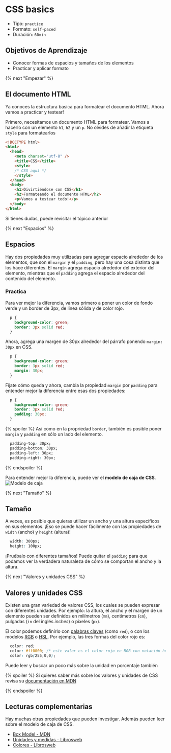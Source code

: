 # CSS basics

- Tipo: `practice`
- Formato: `self-paced`
- Duración: `60min`

## Objetivos de Aprendizaje

- Conocer formas de espacios y tamaños de los elementos
- Practicar y aplicar formato

{% next "Empezar" %}

## El documento HTML

Ya conoces la estructura basica para formatear el documento HTML.
Ahora vamos a practicar y testear!

Primero, necesitamos un documento HTML para formatear.
Vamos a hacerlo con un elemento `h1`, `h2` y un `p`.
No olvides de añadir la etiqueta `style` para formatearlos

```html
<!DOCTYPE html>
<html>
  <head>
    <meta charset="utf-8" />
    <title>CSS</title>
    <style>
    /* CSS aquí */
    </style>
  </head>
  <body>
    <h1>Divirtiéndose con CSS</h1>
    <h2>Formateando el documento HTML</h2>
    <p>Vamos a testear todo!</p>
  </body>
</html>
```

Si tienes dudas, puede revisitar el tópico anterior

{% next "Espacios" %}

## Espacios

Hay dos propiedades muy utilizadas para agregar espacio alrededor de los elementos,
que son el `margin` y el `padding`, pero hay una cosa distinta que los hace diferentes.
El `margin` agrega espacio alrededor del exterior del elemento,
mientras que el `padding` agrega el espacio alrededor del contenido del elemento.

### Practica

Para ver mejor la diferencia, vamos primero a poner un color de fondo verde y
un border de 3px, de linea sólida y de color rojo.

```css
  p {
    background-color: green;
    border: 3px solid red;
  }
```

Ahora, agrega una margen de 30px alrededor del párrafo ponendo `margin: 30px` en CSS.

```css
  p {
    background-color: green;
    border: 3px solid red;
    margin: 30px;
  }
```

Fíjate cómo queda y ahora, cambia la propiedad `margin` por `padding`
para entender mejor la diferencia entre esas dos propiedades:

```css
  p {
    background-color: green;
    border: 3px solid red;
    padding: 30px;
  }
```

{% spoiler %}
Así como en la propriedad `border`, también es posible poner `margin` y `padding`
en sólo un lado del elemento.

```css
  padding-top: 30px;
  padding-bottom: 30px;
  padding-left: 30px;
  padding-right: 30px;
```

{% endspoiler %}

Para entender mejor la diferencia, puede ver el **modelo de caja de CSS**.
![Modelo de caja](https://upload.wikimedia.org/wikipedia/commons/e/ed/Box-model.svg)

{% next "Tamaño" %}

## Tamaño

A veces, es posible que quieras utilizar un ancho y una altura específicos en sus elementos.
¡Eso se puede hacer fácilmente con las propiedades de `width` (ancho) y `height` (altura)!

```css
  width: 300px;
  height: 100px;
```

¡Pruébalo con diferentes tamaños! Puede quitar el `padding` para que podamos ver
la verdadera naturaleza de cómo se comportan el ancho y la altura.

{% next "Valores y unidades CSS" %}

## Valores y unidades CSS

Existen una gran variedad de valores CSS, los cuales se pueden expresar con diferentes unidades.
Por ejemplo: la altura, el ancho y el margen de un elemento pueden ser definidos en milímetros (`mm`),
centímetros (`cm`), pulgadas (`in` del inglés _inches_) o pixeles (`px`).

El color podemos definirlo con [palabras claves](https://developer.mozilla.org/en-US/docs/Web/CSS/color_value#color_keywords) (como `red`), o con los modelos [RGB](https://es.wikipedia.org/wiki/RGB) o [HSL](https://es.wikipedia.org/wiki/Modelo_de_color_HSL).
Por ejemplo, las tres formas del color rojo es:

```css
  color: red;
  color: #ff0000; /* este valor es el color rojo en RGB con notación hexadecimal */
  color: rgb(255,0,0);
```

Puede leer y buscar un poco más sobre la unidad en porcentaje también

{% spoiler %}
Si quieres saber más sobre los valores y unidades de CSS revisa su [documentación en MDN](https://developer.mozilla.org/es/docs/Learn/CSS/Building_blocks/Values_and_units)

{% endspoiler %}

## Lecturas complementarias

Hay muchas otras propiedades que pueden investigar.
Además pueden leer sobre el modelo de caja de CSS.

- [Box Model - MDN](https://developer.mozilla.org/es/docs/Web/CSS/CSS_Box_Model/Introduction_to_the_CSS_box_model)
- [Unidades y medidas - Librosweb](https://uniwebsidad.com/libros/css/capitulo-3/unidades-de-medida?from=librosweb)
- [Colores - Librosweb](https://uniwebsidad.com/libros/css/capitulo-3/colores?from=librosweb)
